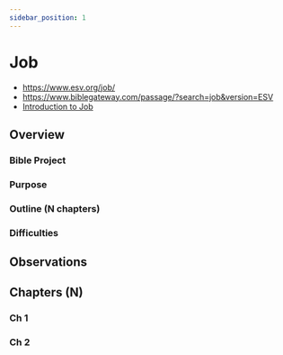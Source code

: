 ```yaml
---
sidebar_position: 1
---
```


# Job

- https://www.esv.org/job/
- https://www.biblegateway.com/passage/?search=job&version=ESV
- [Introduction to Job](https://www.esv.org/resources/esv-global-study-bible/introduction-to-job/)

## Overview


### Bible Project

### Purpose

### Outline (N chapters)

### Difficulties

## Observations

## Chapters (N)

### Ch 1

### Ch 2
